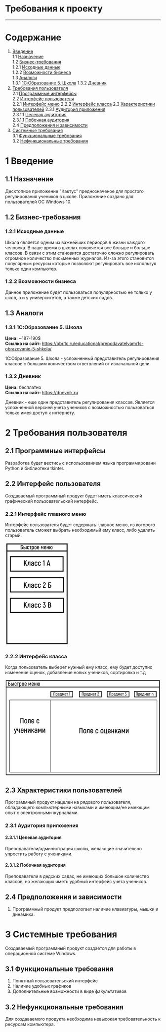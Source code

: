 # Требования к проекту
---

# Содержание
1. [Введение](#intro)  
1.1 [Назначение](#appointment)  
1.2 [Бизнес-требования](#business_requirements)  
1.2.1 [Исходные данные](#initial_data)  
1.2.2 [Возможности бизнеса](#business_opportunities)  
1.3 [Аналоги](#analogues)  
1.3.1 [1С:Образование 5. Школа](#1c)
1.3.2 [Дневник](#dnevnik)
2. [Требования пользователя](#user_requirements)  
2.1 [Программные интерфейсы](#software_interfaces)  
2.2 [Интерфейс пользователя](#user_interface)  
2.2.1 [Интерфейс меню](#user_interface_menu)
2.2.2 [Интерфейс класса](#user_interface_class)
2.3 [Характеристики пользователей](#user_specifications)
2.3.1 [Аудитория приложения](#application_audience)  
2.3.1.1 [Целевая аудитория](#target_audience)  
2.3.1.1 [Побочная аудитория](#collateral_audience)  
2.4 [Предположения и зависимости](#assumptions_and_dependencies)  
3. [Системные требования](#system_requirements)  
3.1 [Функциональные требования](#functional_requirements)  
3.2 [Нефункциональные требования](#non-functional_requirements)  

<a name="intro"/>

# 1 Введение

<a name="appointment"/>

## 1.1 Назначение
Десктопное приложение "Кактус" преднозначеное для простого регулирования учеников в школе.
Приложение создано для пользователей ОС Windows 10.

<a name="business_requirements"/>

## 1.2 Бизнес-требования

<a name="initial_data"/>

### 1.2.1 Исходные данные
Школа является одним из важнейших периодов в жизни каждого человека. В наше время в школах появляется все больше и больше классов. В связи с этим становится достаточно сложно регулировать огромное количество письменных журналов.  Из-за этого становится популярным ресурсы которые позволяют регулировать все используя только один компьютер.

<a name="business_opportunities"/>

### 1.2.2 Возможности бизнеса
Данное приложение будет пользоваться популярностью не только у школ, а и у университетов, а также детских садов.

<a name = "analogues"/>

## 1.3 Аналоги

<a name = "1c"/>

### 1.3.1 1С:Образование 5. Школа

**Цена:** ~187-190$  
**Ссылка на сайт:** https://obr.1c.ru/educational/prepodavatelyam/1s-obrazovanie-5-shkola/

1С:Образование 5. Школа - усложненный представитель регулирования классов с большим количеством ответвлений от изначальной цели.

<a name = "dnevnik"/>

### 1.3.2 Дневник

**Цена:** бесплатно  
**Ссылка на сайт:** https://dnevnik.ru

Дневник - еще один представитель регулирования классов. Является усложненной версией учета учеников с возможностью пользоваться только имея доступ к интернету.


# 2 Требования пользователя

<a name="software_interfaces"/>

## 2.1 Программные интерфейсы
Разработка будет вестись с использованием языка программировани Python и библиотеки tkinter.

<a name="user_interface"/>

## 2.2 Интерфейс пользователя
Создаваемый программный продукт будет иметь классический графический пользовательский интерфейс.

<a name="user_interface_menu"/>

### 2.2.1 Интерфейс главного меню
Интерфейс пользователя будет содержать главное меню, из которого пользователь сможет выбрать необходимый ему класс, либо удалить старый.

![alt text](imgMenu.png)


<a name="user_interface_class"/>

### 2.2.2 Интерфейс класса
Когда пользователь выберет нужный ему класс, ему будет доступно изменение оценок, добавление новых учеников, сортировка и т.д

![alt text](img1.png)


<a name="user_specifications"/>

## 2.3 Характеристики пользователей
Программный продукт нацелен на рядового пользователя, обладающего компьютерными навыками и имеющим/не имеющим опыт с электронными журналами.

<a name="user_classes"/>

### 2.3.1 Аудитория приложения

<a name="target_audience"/>

#### 2.3.1.1 Целевая аудитория
Преподаватели/администрация школы, желающие значительно упростить работу с учениками.

<a name="collateral_audience"/>

#### 2.3.1.2 Побочная аудитория
Преподаватели в дедских садах, не имеющих большое количество классов, но желающих иметь удобный интерфейс учета учеников.

<a name="assumptions_and_dependencies"/>

## 2.4 Предположения и зависимости
1. Программный продукт предпологает наличие клавиатуры, мышки и динамика.

<a name="system_requirements"/>

# 3 Системные требования
Создаваемый программный продукт создается для работы в операционной системе Windows.

<a name="functional_requirements"/>

## 3.1 Функциональные требования
1. Понятный пользовательский интерфейс
2. Наличие удобных графиков
3. Дополнительные возможности в виде факультативов

<a name="non-functional_requirements"/>

## 3.2 Нефункциональные требования
Для создаваемого продукта необходима невысокая требовательность к ресурсам компьютера.

